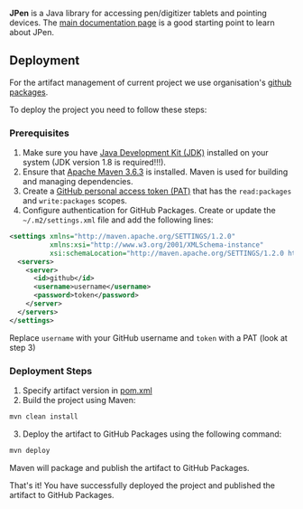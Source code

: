 **JPen** is a Java library for accessing pen/digitizer tablets and pointing devices. The [main documentation page](http://jpen.sf.net) is a good starting point to learn about JPen.

## Deployment

For the artifact management of current project we use organisation's 
[github packages](https://github.com/orgs/TNTU-121-SE-research/packages). 

To deploy the project you need to follow these steps:

### Prerequisites

1. Make sure you have [Java Development Kit (JDK)](https://www.oracle.com/java/technologies/javase-jdk11-downloads.html) 
installed on your system (JDK version 1.8 is required!!!).
2. Ensure that [Apache Maven 3.6.3](https://maven.apache.org/download.cgi) is installed. 
Maven is used for building and managing dependencies.
3. Create a [GitHub personal access token (PAT)](https://github.com/settings/tokens) that has 
the `read:packages` and `write:packages` scopes.
4. Configure authentication for GitHub Packages. Create or update the `~/.m2/settings.xml` file and add the following lines:

```xml
<settings xmlns="http://maven.apache.org/SETTINGS/1.2.0"
          xmlns:xsi="http://www.w3.org/2001/XMLSchema-instance"
          xsi:schemaLocation="http://maven.apache.org/SETTINGS/1.2.0 http://maven.apache.org/xsd/settings-1.2.0.xsd">
  <servers>
    <server>
      <id>github</id>
      <username>username</username>
      <password>token</password>
    </server>
  </servers>
</settings>

```

Replace `username` with your GitHub username and `token` with a PAT (look at step 3)

### Deployment Steps

1. Specify artifact version in [pom.xml](./pom.xml)
2. Build the project using Maven:
```bash
mvn clean install
```
3. Deploy the artifact to GitHub Packages using the following command:
```bash
mvn deploy
```
Maven will package and publish the artifact to GitHub Packages.

That's it! You have successfully deployed the project and published the artifact to GitHub Packages.